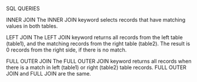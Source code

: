 SQL QUERIES

INNER JOIN The INNER JOIN keyword selects records that have matching values in both tables.

LEFT JOIN The LEFT JOIN keyword returns all records from the left table (table1), and the matching records from the right table (table2). The result is 0 records from the right side, if there is no match.

FULL OUTER JOIN The FULL OUTER JOIN keyword returns all records when there is a match in left (table1) or right (table2) table records. FULL OUTER JOIN and FULL JOIN are the same.
